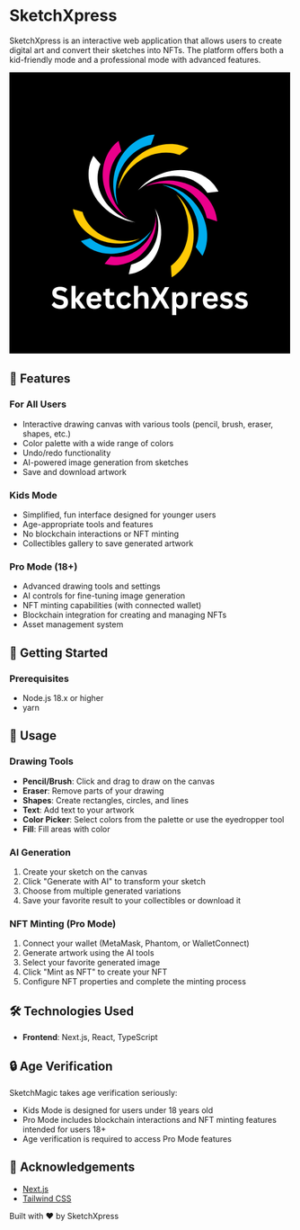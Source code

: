 # SketchXpress

SketchXpress is an interactive web application that allows users to create digital art and convert their sketches into NFTs. The platform offers both a kid-friendly mode and a professional mode with advanced features.

![Logo](./Frontend/public/logo.png)

## 🌟 Features

### For All Users
- Interactive drawing canvas with various tools (pencil, brush, eraser, shapes, etc.)
- Color palette with a wide range of colors
- Undo/redo functionality
- AI-powered image generation from sketches
- Save and download artwork

### Kids Mode
- Simplified, fun interface designed for younger users
- Age-appropriate tools and features
- No blockchain interactions or NFT minting
- Collectibles gallery to save generated artwork

### Pro Mode (18+)
- Advanced drawing tools and settings
- AI controls for fine-tuning image generation
- NFT minting capabilities (with connected wallet)
- Blockchain integration for creating and managing NFTs
- Asset management system

## 🚀 Getting Started

### Prerequisites
- Node.js 18.x or higher
- yarn


## 🎨 Usage

### Drawing Tools
- **Pencil/Brush**: Click and drag to draw on the canvas
- **Eraser**: Remove parts of your drawing
- **Shapes**: Create rectangles, circles, and lines
- **Text**: Add text to your artwork
- **Color Picker**: Select colors from the palette or use the eyedropper tool
- **Fill**: Fill areas with color

### AI Generation
1. Create your sketch on the canvas
2. Click "Generate with AI" to transform your sketch
3. Choose from multiple generated variations
4. Save your favorite result to your collectibles or download it

### NFT Minting (Pro Mode)
1. Connect your wallet (MetaMask, Phantom, or WalletConnect)
2. Generate artwork using the AI tools
3. Select your favorite generated image
4. Click "Mint as NFT" to create your NFT
5. Configure NFT properties and complete the minting process

## 🛠️ Technologies Used

- **Frontend**: Next.js, React, TypeScript


## 🔒 Age Verification

SketchMagic takes age verification seriously:
- Kids Mode is designed for users under 18 years old
- Pro Mode includes blockchain interactions and NFT minting features intended for users 18+
- Age verification is required to access Pro Mode features


## 🙏 Acknowledgements

- [Next.js](https://nextjs.org/)
- [Tailwind CSS](https://tailwindcss.com/)


Built with ❤️ by SketchXpress
